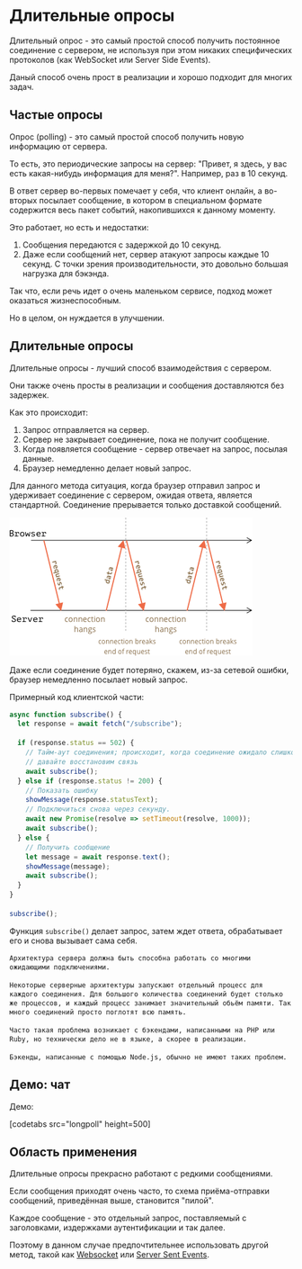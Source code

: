 # Длительные опросы

Длительный опрос - это самый простой способ получить постоянное соединение с сервером, не используя при этом никаких специфических протоколов (как WebSocket или Server Side Events).

Даный способ очень прост в реализации и хорошо подходит для многих задач.

## Частые опросы

Опрос (polling) - это самый простой способ получить новую информацию от сервера.

То есть, это периодические запросы на сервер: "Привет, я здесь, у вас есть какая-нибудь информация для меня?". Например, раз в 10 секунд.

В ответ сервер во-первых помечает у себя, что клиент онлайн, а во-вторых посылает сообщение, в котором в специальном формате содержится весь пакет событий, накопившихся к данному моменту.

Это работает, но есть и недостатки:
1. Сообщения передаются с задержкой до 10 секунд.
2. Даже если сообщений нет, сервер атакуют запросы каждые 10 секунд. С точки зрения производительности, это довольно большая нагрузка для бэкэнда.

Так что, если речь идет о очень маленьком сервисе, подход может оказаться жизнеспособным.

Но в целом, он нуждается в улучшении.

## Длительные опросы

Длительные опросы - лучший способ взаимодействия с сервером.

Они также очень просты в реализации и сообщения доставляются без задержек.

Как это происходит:

1. Запрос отправляется на сервер.
2. Сервер не закрывает соединение, пока не получит сообщение.
3. Когда появляется сообщение - сервер отвечает на запрос, посылая данные.
4. Браузер немедленно делает новый запрос.

Для данного метода ситуация, когда браузер отправил запрос и удерживает соединение с сервером, ожидая ответа, является стандартной. Соединение прерывается только доставкой сообщений.

![](long-polling.png)

Даже если соединение будет потеряно, скажем, из-за сетевой ошибки, браузер немедленно посылает новый запрос.

Примерный код клиентской части:

```js
async function subscribe() {
  let response = await fetch("/subscribe");

  if (response.status == 502) {
    // Тайм-аут соединения; происходит, когда соединение ожидало слишком долго.
    // давайте восстановим связь
    await subscribe();
  } else if (response.status != 200) {
    // Показать ошибку
    showMessage(response.statusText);
    // Подключиться снова через секунду.
    await new Promise(resolve => setTimeout(resolve, 1000));
    await subscribe();
  } else {
    // Получить сообщение
    let message = await response.text();
    showMessage(message);
    await subscribe();
  }
}

subscribe();
```

Функция `subscribe()` делает запрос, затем ждет ответа, обрабатывает его и снова вызывает сама себя.

```warn header="Сервер должен поддерживать множественные ожидающие подключения."
Архитектура сервера должна быть способна работать со многими ожидающими подключениями.

Некоторые серверные архитектуры запускают отдельный процесс для каждого соединения. Для большого количества соединений будет столько же процессов, и каждый процесс занимает значительный обьём памяти. Так много соединений просто поглотят всю память.

Часто такая проблема возникает с бэкендами, написанными на PHP или Ruby, но технически дело не в языке, а скорее в реализации.

Бэкенды, написанные с помощью Node.js, обычно не имеют таких проблем.
```

## Демо: чат

Демо:

[codetabs src="longpoll" height=500]

## Область применения

Длительные опросы прекрасно работают с редкими сообщениями.

Если сообщения приходят очень часто, то схема приёма-отправки сообщений, приведённая выше, становится "пилой".

Каждое сообщение - это отдельный запрос, поставляемый с заголовками, издержками аутентификации и так далее.

Поэтому в данном случае предпочтительнее использовать другой метод, такой как [Websocket](info:websocket) или [Server Sent Events](info:server-sent-events).
